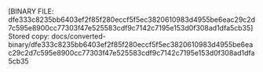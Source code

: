 [BINARY FILE: dfe333c8235bb6403ef2f85f280eccf5f5ec3820610983d4955be6eac29c2d7c595e8900cc77303f47e525583cdf9c7142c7195e153d0f308ad1dfa5cb35]
Stored copy: docs/converted-binary/dfe333c8235bb6403ef2f85f280eccf5f5ec3820610983d4955be6eac29c2d7c595e8900cc77303f47e525583cdf9c7142c7195e153d0f308ad1dfa5cb35
